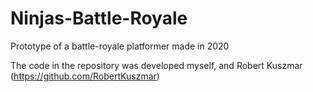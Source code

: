# Ninjas-Battle-Royale
Prototype of a battle-royale platformer made in 2020

The code in the repository was developed myself, and Robert Kuszmar (https://github.com/RobertKuszmar)
